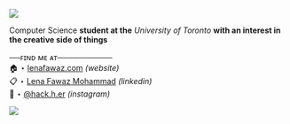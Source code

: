 <a href='https://www.linkpicture.com/view.php?img=LPic628c67a3d079a677399276'><img src='https://www.linkpicture.com/q/F9B4A4F7-7819-488E-80F3-1E7C6DB000BE_1_201_a.jpeg' type='image'></a>

Computer Science **student at the** *University of Toronto* **with an interest in the creative side of things**

──ꜰɪɴᴅ ᴍᴇ ᴀᴛ──────────  
🏠 ⋆ [lenafawaz.com](http://lenafawaz.com) *(website)*  
📋 ⋆ [Lena Fawaz Mohammad](https://www.linkedin.com/in/lena-fawaz-mohammad-62016310b/) *(linkedin)*  
📸 ⋆ [@hack.h.er](http://instagram.com/hack.h.er) *(instagram)*  
  
  

<a href='https://www.linkpicture.com/view.php?img=LPic628c70ee8769a1458222401'><img src='https://www.linkpicture.com/q/119CE380-9367-407C-9A46-807A2AB3469F_4_5005_c.jpeg' type='image'></a>

